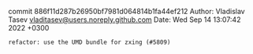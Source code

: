 commit 886f11d287b26950bf7981d064814b1fa44ef212
Author: Vladislav Tasev <vladitasev@users.noreply.github.com>
Date:   Wed Sep 14 13:07:42 2022 +0300

    refactor: use the UMD bundle for zxing (#5809)
